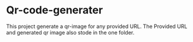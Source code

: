 # Qr-code-generater

This project generate a qr-image for any provided URL.
The Provided URL and generated qr image also stode in the one folder.
